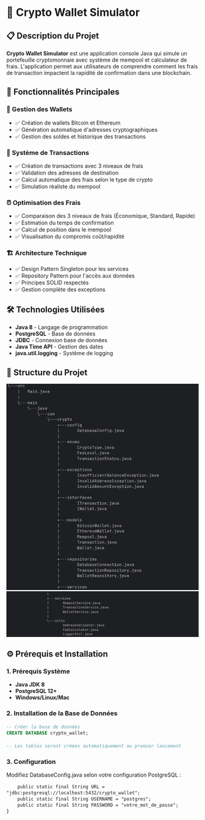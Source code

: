 # 🚀 Crypto Wallet Simulator

## 📋 Description du Projet
**Crypto Wallet Simulator** est une application console Java qui simule un portefeuille cryptomonnaie avec système de mempool et calculateur de frais. L'application permet aux utilisateurs de comprendre comment les frais de transaction impactent la rapidité de confirmation dans une blockchain.

## 🎯 Fonctionnalités Principales

### 💼 Gestion des Wallets
- ✅ Création de wallets Bitcoin et Ethereum
- ✅ Génération automatique d'adresses cryptographiques
- ✅ Gestion des soldes et historique des transactions

### 🔄 Système de Transactions
- ✅ Création de transactions avec 3 niveaux de frais
- ✅ Validation des adresses de destination
- ✅ Calcul automatique des frais selon le type de crypto
- ✅ Simulation réaliste du mempool

### ⏰ Optimisation des Frais
- ✅ Comparaison des 3 niveaux de frais (Économique, Standard, Rapide)
- ✅ Estimation du temps de confirmation
- ✅ Calcul de position dans le mempool
- ✅ Visualisation du compromis coût/rapidité

### 🏗️ Architecture Technique
- ✅ Design Pattern Singleton pour les services
- ✅ Repository Pattern pour l'accès aux données
- ✅ Principes SOLID respectés
- ✅ Gestion complète des exceptions

## 🛠️ Technologies Utilisées

- **Java 8** - Langage de programmation
- **PostgreSQL** - Base de données
- **JDBC** - Connexion base de données
- **Java Time API** - Gestion des dates
- **java.util.logging** - Système de logging

## 📁 Structure du Projet
![Logo](images/s1.png)
![Logo](images/s22.png)



## ⚙️ Prérequis et Installation

### 1. Prérequis Système
- **Java JDK 8**
- **PostgreSQL 12+**
- **Windows/Linux/Mac**

### 2. Installation de la Base de Données

```sql
-- Créer la base de données
CREATE DATABASE crypto_wallet;

-- Les tables seront créées automatiquement au premier lancement
```

### 3. Configuration
Modifiez DatabaseConfig.java selon votre configuration PostgreSQL :

```public class DatabaseConfig {
    public static final String URL = "jdbc:postgresql://localhost:5432/crypto_wallet";
    public static final String USERNAME = "postgres";
    public static final String PASSWORD = "votre_mot_de_passe";
}
```


